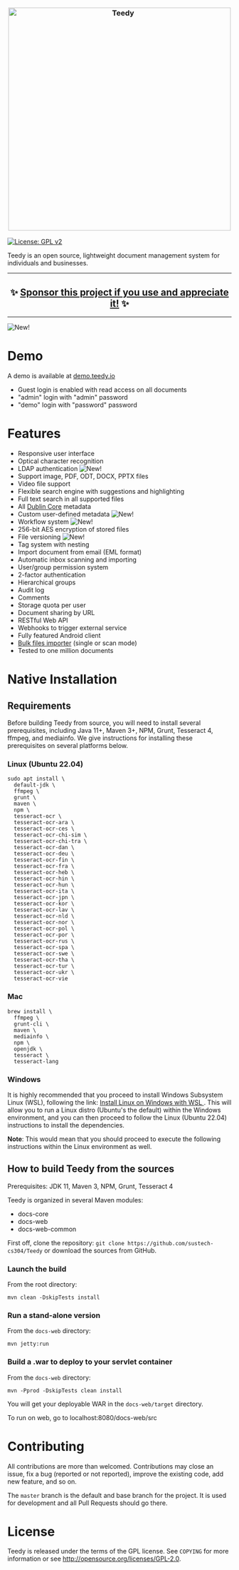 <h3 align="center">
  <img src="https://teedy.io/img/github-title.png" alt="Teedy" width=500 />
</h3>

[![License: GPL v2](https://img.shields.io/badge/License-GPL%20v2-blue.svg)](https://www.gnu.org/licenses/old-licenses/gpl-2.0.en.html)

Teedy is an open source, lightweight document management system for individuals and businesses.

<hr />
<h2 align="center">
  ✨ <a href="https://github.com/users/jendib/sponsorship">Sponsor this project if you use and appreciate it!</a> ✨
</h2>
<hr />

![New!](https://teedy.io/img/laptop-demo.png?20180301)

# Demo

A demo is available at [demo.teedy.io](https://demo.teedy.io)

- Guest login is enabled with read access on all documents
- "admin" login with "admin" password
- "demo" login with "password" password 

# Features

- Responsive user interface
- Optical character recognition
- LDAP authentication ![New!](https://www.sismics.com/public/img/new.png)
- Support image, PDF, ODT, DOCX, PPTX files
- Video file support
- Flexible search engine with suggestions and highlighting
- Full text search in all supported files
- All [Dublin Core](http://dublincore.org/) metadata
- Custom user-defined metadata ![New!](https://www.sismics.com/public/img/new.png)
- Workflow system ![New!](https://www.sismics.com/public/img/new.png)
- 256-bit AES encryption of stored files
- File versioning ![New!](https://www.sismics.com/public/img/new.png)
- Tag system with nesting
- Import document from email (EML format)
- Automatic inbox scanning and importing
- User/group permission system
- 2-factor authentication
- Hierarchical groups
- Audit log
- Comments
- Storage quota per user
- Document sharing by URL
- RESTful Web API
- Webhooks to trigger external service
- Fully featured Android client
- [Bulk files importer](https://github.com/sismics/docs/tree/master/docs-importer) (single or scan mode)
- Tested to one million documents


# Native Installation

## Requirements

Before building Teedy from source, you will need to install several prerequisites, including Java 11+, Maven 3+, NPM, Grunt, Tesseract 4, ffmpeg, and mediainfo.
We give instructions for installing these prerequisites on several platforms below.

### Linux (Ubuntu 22.04)

```console
sudo apt install \
  default-jdk \
  ffmpeg \
  grunt \
  maven \
  npm \
  tesseract-ocr \
  tesseract-ocr-ara \
  tesseract-ocr-ces \
  tesseract-ocr-chi-sim \
  tesseract-ocr-chi-tra \
  tesseract-ocr-dan \
  tesseract-ocr-deu \
  tesseract-ocr-fin \
  tesseract-ocr-fra \
  tesseract-ocr-heb \
  tesseract-ocr-hin \
  tesseract-ocr-hun \
  tesseract-ocr-ita \
  tesseract-ocr-jpn \
  tesseract-ocr-kor \
  tesseract-ocr-lav \
  tesseract-ocr-nld \
  tesseract-ocr-nor \
  tesseract-ocr-pol \
  tesseract-ocr-por \
  tesseract-ocr-rus \
  tesseract-ocr-spa \
  tesseract-ocr-swe \
  tesseract-ocr-tha \
  tesseract-ocr-tur \
  tesseract-ocr-ukr \
  tesseract-ocr-vie
```

### Mac

```console
brew install \
  ffmpeg \
  grunt-cli \
  maven \
  mediainfo \
  npm \
  openjdk \
  tesseract \
  tesseract-lang
```

### Windows

It is highly recommended that you proceed to install Windows Subsystem Linux (WSL), following the link: [Install Linux on Windows with WSL
](https://docs.microsoft.com/en-us/windows/wsl/install). This will allow you to run a Linux distro (Ubuntu's the default) within the Windows environment, and you can then proceed to follow the Linux (Ubuntu 22.04) instructions to install the dependencies.

**Note**: This would mean that you should proceed to execute the following instructions within the Linux environment as well.


## How to build Teedy from the sources

Prerequisites: JDK 11, Maven 3, NPM, Grunt, Tesseract 4

Teedy is organized in several Maven modules:

- docs-core
- docs-web
- docs-web-common

First off, clone the repository: `git clone https://github.com/sustech-cs304/Teedy`
or download the sources from GitHub.

### Launch the build

From the root directory:

```console
mvn clean -DskipTests install
```

### Run a stand-alone version

From the `docs-web` directory:

```console
mvn jetty:run
```

### Build a .war to deploy to your servlet container

From the `docs-web` directory:

```console
mvn -Pprod -DskipTests clean install
```

You will get your deployable WAR in the `docs-web/target` directory.

To run on web, go to localhost:8080/docs-web/src

# Contributing

All contributions are more than welcomed. Contributions may close an issue, fix a bug (reported or not reported), improve the existing code, add new feature, and so on.

The `master` branch is the default and base branch for the project. It is used for development and all Pull Requests should go there.

# License

Teedy is released under the terms of the GPL license. See `COPYING` for more
information or see <http://opensource.org/licenses/GPL-2.0>.
